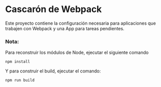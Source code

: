 # Cascarón de Webpack

Este proyecto contiene la configuración necesaria para aplicaciones que trabajen con Webpack y una App para tareas pendientes.

### Nota:
Para reconstruir los módulos de Node, ejecutar el siguiente comando 

```
npm install
```
Y para construir el build, ejecutar el comando:

```
npm run build
```
